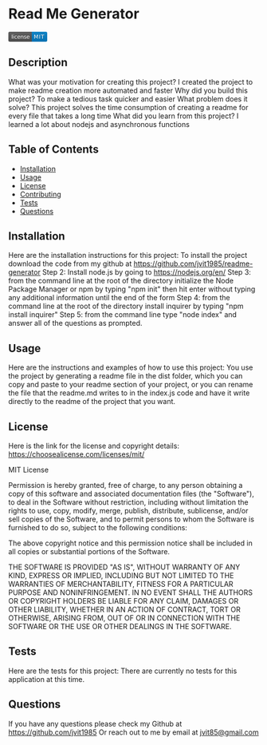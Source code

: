 # Read Me Generator
  
  <svg xmlns="http://www.w3.org/2000/svg" xmlns:xlink="http://www.w3.org/1999/xlink" width="78" height="20" role="img" aria-label="license: MIT"><title>license: MIT</title><linearGradient id="s" x2="0" y2="100%"><stop offset="0" stop-color="#bbb" stop-opacity=".1"/><stop offset="1" stop-opacity=".1"/></linearGradient><clipPath id="r"><rect width="78" height="20" rx="3" fill="#fff"/></clipPath><g clip-path="url(#r)"><rect width="47" height="20" fill="#555"/><rect x="47" width="31" height="20" fill="#007ec6"/><rect width="78" height="20" fill="url(#s)"/></g><g fill="#fff" text-anchor="middle" font-family="Verdana,Geneva,DejaVu Sans,sans-serif" text-rendering="geometricPrecision" font-size="110"><text aria-hidden="true" x="245" y="150" fill="#010101" fill-opacity=".3" transform="scale(.1)" textLength="370">license</text><text x="245" y="140" transform="scale(.1)" fill="#fff" textLength="370">license</text><text aria-hidden="true" x="615" y="150" fill="#010101" fill-opacity=".3" transform="scale(.1)" textLength="210">MIT</text><text x="615" y="140" transform="scale(.1)" fill="#fff" textLength="210">MIT</text></g></svg>
  
  
  ## Description
  What was your motivation for creating this project? I created the project to make readme creation more automated and faster
  Why did you build this project? To make a tedious task quicker and easier
  What problem does it solve? This project solves the time consumption of creating a readme for every file that takes a long time
  What did you learn from this project? I learned a lot about nodejs and asynchronous functions
  
  ## Table of Contents
  - [Installation](#installation)
  - [Usage](#usage)
  - [License](#license)
  - [Contributing](#contributing)
  - [Tests](#tests)
  - [Questions](#questions)

  ## Installation
  Here are the installation instructions for this project:
  To install the project download the code from my github at https://github.com/jvit1985/readme-generator Step 2: Install node.js by going to https://nodejs.org/en/     Step 3: from the command line at the root of the directory initialize the Node Package Manager or npm by typing "npm init" then hit enter without typing any           additional information until the end of the form Step 4: from the command line at the root of the directory install inquirer by typing "npm install inquirer" Step     5: from the command line type "node index" and answer all of the questions as prompted.
  

  ## Usage
  Here are the instructions and examples of how to use this project:
  You use the project by generating a readme file in the dist folder, which you can copy and paste to your readme section of your project, or you can rename the file     that the readme.md writes to in the index.js code and have it write directly to the readme of the project that you want.


  
  ## License
  Here is the link for the license and copyright details: https://choosealicense.com/licenses/mit/
    
  
  MIT License
          
  Permission is hereby granted, free of charge, to any person obtaining a copy
  of this software and associated documentation files (the "Software"), to deal
  in the Software without restriction, including without limitation the rights
  to use, copy, modify, merge, publish, distribute, sublicense, and/or sell
  copies of the Software, and to permit persons to whom the Software is
  furnished to do so, subject to the following conditions:
          
  The above copyright notice and this permission notice shall be included in all
  copies or substantial portions of the Software.
          
  THE SOFTWARE IS PROVIDED "AS IS", WITHOUT WARRANTY OF ANY KIND, EXPRESS OR
  IMPLIED, INCLUDING BUT NOT LIMITED TO THE WARRANTIES OF MERCHANTABILITY,
  FITNESS FOR A PARTICULAR PURPOSE AND NONINFRINGEMENT. IN NO EVENT SHALL THE
  AUTHORS OR COPYRIGHT HOLDERS BE LIABLE FOR ANY CLAIM, DAMAGES OR OTHER
  LIABILITY, WHETHER IN AN ACTION OF CONTRACT, TORT OR OTHERWISE, ARISING FROM,
  OUT OF OR IN CONNECTION WITH THE SOFTWARE OR THE USE OR OTHER DEALINGS IN THE
  SOFTWARE.
    
  
  

  ## Tests
  Here are the tests for this project:
  There are currently no tests for this application at this time.
  

  ## Questions
  If you have any questions please check my Github at https://github.com/jvit1985
  Or reach out to me by email at jvit85@gmail.com
  
